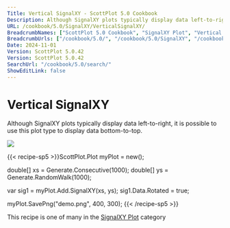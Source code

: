 ```yaml
---
Title: Vertical SignalXY - ScottPlot 5.0 Cookbook
Description: Although SignalXY plots typically display data left-to-right, it is possible to use this plot type to display data bottom-to-top.
URL: /cookbook/5.0/SignalXY/VerticalSignalXY/
BreadcrumbNames: ["ScottPlot 5.0 Cookbook", "SignalXY Plot", "Vertical SignalXY"]
BreadcrumbUrls: ["/cookbook/5.0/", "/cookbook/5.0/SignalXY", "/cookbook/5.0/SignalXY/VerticalSignalXY"]
Date: 2024-11-01
Version: ScottPlot 5.0.42
Version: ScottPlot 5.0.42
SearchUrl: "/cookbook/5.0/search/"
ShowEditLink: false
---
```



<div class='d-flex align-items-center mt-5'>
<h1 class='me-2 text-dark my-0 border-0'>Vertical SignalXY</h1>
</div>

Although SignalXY plots typically display data left-to-right, it is possible to use this plot type to display data bottom-to-top.

[![](/cookbook/5.0/images/VerticalSignalXY.png?241101192719)](/cookbook/5.0/images/VerticalSignalXY.png?241101192719)

{{< recipe-sp5 >}}ScottPlot.Plot myPlot = new();

double[] xs = Generate.Consecutive(1000);
double[] ys = Generate.RandomWalk(1000);

var sig1 = myPlot.Add.SignalXY(xs, ys);
sig1.Data.Rotated = true;

myPlot.SavePng("demo.png", 400, 300);
{{< /recipe-sp5 >}}

<div class='my-5 text-center'>This recipe is one of many in the <a href='/cookbook/5.0/SignalXY'>SignalXY Plot</a> category</div>


